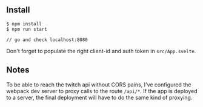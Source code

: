 
## Install

    $ npm install
    $ npm run start

    // go and check localhost:8080

Don't forget to populate the right client-id and auth token
in `src/App.svelte`.

## Notes

To be able to reach the twitch api without CORS pains, 
I've configured the webpack dev server to proxy calls 
to the route `/api/*`. If the app is deployed to a server,
the final deployment will have to do the same kind of proxying.

